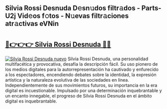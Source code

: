 ## Silvia Rossi Desnuda D𝚎sn𝚞dos filtr𝚊dos - Parts-U2j Vid𝚎os f𝚘tos - N𝚞evas filtr𝚊ciones atr𝚊ctivas eVNin

# <h2><a href="http://mb0ofo.tromn.icu/?c=Silvia+Rossi+Desnuda">🔗👉👉👉 Silvia Rossi Desnuda 🔗🔗</a></h2>

[![Silvia Rossi Desnuda nuevo](https://i.imgur.com/pEAQMta.gif)](http://mb0ofo.tromn.icu/?c=Silvia+Rossi+Desnuda)
Silvia Rossi Desnuda, una personalidad multifacética y provocativa, desafía la descripción fácil. Su uso pionero de los medios digitales para la autorrepresentación ha cautivado y enfurecido a los espectadores, encendiendo debates sobre la identidad, la expresión artística y la naturaleza evolutiva de las sociedades en línea. Independientemente de sus movimientos futuros, su importancia en la era digital es incuestionable. Impulsado por una determinación inquebrantable y un encanto innegable, el progreso de Silvia Rossi Desnuda en el ámbito digital es inquebrantable.
